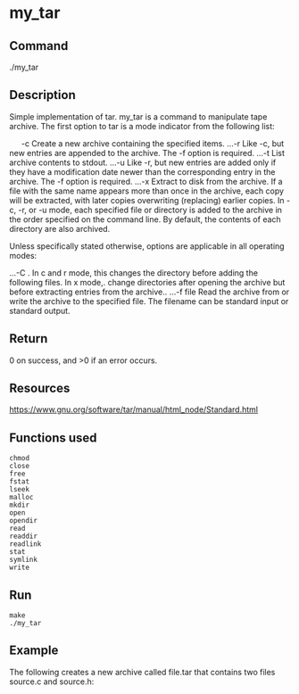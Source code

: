 # my_tar

## Command
./my_tar

## Description
Simple implementation of tar. my_tar is a command to manipulate tape archive. The first option to tar is a mode indicator from the following list:

`   `-c Create a new archive containing the specified items.
...-r Like -c, but new entries are appended to the archive. The -f option is required.
...-t List archive contents to stdout.
...-u Like -r, but new entries are added only if they have a modification date newer than the corresponding entry in the archive. The -f option is required.
...-x Extract to disk from the archive. If a file with the same name appears more than once in the archive, each copy will be extracted, with later copies overwriting (replacing) earlier copies.
In -c, -r, or -u mode, each specified file or directory is added to the archive in the order specified on the command line. By default, the contents of each directory are also archived.

Unless specifically stated otherwise, options are applicable in all operating modes:

...-C <directory>. In c and r mode, this changes the directory before adding the following files. In x mode,. change directories after opening the archive but before extracting entries from the archive..
...-f file Read the archive from or write the archive to the specified file. The filename can be standard input or standard output.

## Return
0 on success, and >0 if an error occurs.

## Resources
https://www.gnu.org/software/tar/manual/html_node/Standard.html

## Functions used
```
chmod
close
free
fstat
lseek
malloc
mkdir
open
opendir
read
readdir
readlink
stat
symlink
write
```
## Run
```
make
./my_tar
```

## Example
The following creates a new archive called file.tar that contains two files source.c and
source.h:
